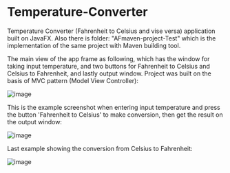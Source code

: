 # Temperature-Converter
Temperature Converter (Fahrenheit to Celsius and vise versa) application built on JavaFX. Also there is folder: "AFmaven-project-Test" which is the implementation of the same project with Maven building tool.

The main view of the app frame as following, which has the window for taking input temperature, and two buttons for Fahrenheit to Celsius and Celsius to Fahrenheit, and lastly output window. Project was built on the basis of MVC pattern (Model View Controller):

![image](https://user-images.githubusercontent.com/24220136/225517891-24fedf46-745a-41bd-b10d-2516101ea3c6.png)

This is the example screenshot when entering input temperature and press the button 'Fahrenheit to Celsius' to make conversion, then get the result on the output window:

![image](https://user-images.githubusercontent.com/24220136/225518147-7a1fe565-59f5-45ef-a50c-7065873c2a0d.png)

Last example showing the conversion from Celsius to Fahrenheit:

![image](https://user-images.githubusercontent.com/24220136/225518242-aa719a1f-ed88-4d47-8c7e-a7145b7b8080.png)


